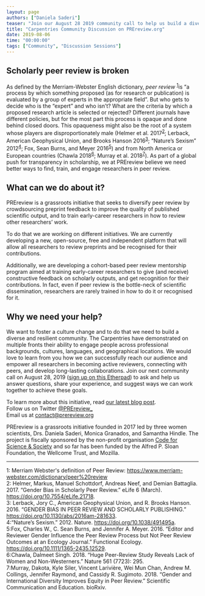 ```yaml
---
layout: page
authors: ["Daniela Saderi"] 
teaser: "Join our August 28 2019 community call to help us build a diverse community of preprint reviewers"
title: "Carpentries Community Discussion on PREreview.org"
date: 2019-08-06 
time: "00:00:00" 
tags: ["Community", "Discussion Sessions"]
---
```

## Scholarly peer review is broken

As defined by the Merriam-Webster English dictionary, _peer review_ <sup>[1](#peerreview)</sup>is “a process by which something proposed (as for research or publication) is evaluated by a group of experts in the appropriate field”. But who gets to decide who is the “expert” and who isn’t? What are the criteria by which a proposed research article is selected or rejected? 
Different journals have different policies, but for the most part this process is opaque and done behind closed doors. This opaqueness might also be the root of a system whose players are disproportionately male (Helmer et al. 2017<sup>[2](#helmer)</sup>; Lerback, American Geophysical Union, and Brooks Hanson 2016<sup>[3](#lerback)</sup>; “Nature’s Sexism” 2012<sup>[4](#nature2012)</sup>; Fox, Sean Burns, and Meyer 2016<sup>[5](#fox)</sup>) and from North America or European countries (Chawla 2018<sup>[6](#chawla)</sup>; Murray et al. 2018<sup>[7](#murray)</sup>). 
As part of a global push for transparency in scholarship, we at PREreview believe we need better ways to find, train, and engage researchers in peer review. 


## What can we do about it? 

PREreview is a grassroots initiative that seeks to diversify peer review by crowdsourcing preprint feedback to improve the quality of published scientific output, and to train early-career researchers in how to review other researchers’ work.

To do that we are working on different initiatives. We are currently developing a new, open-source, free and independent platform that will allow all researchers to review preprints and be recognised for their contributions. 

Additionally, we are developing a cohort-based peer review mentorship program aimed at training early-career researchers to give (and receive) constructive feedback on scholarly outputs, and get recognition for their contributions. In fact, even if peer review is the bottle-neck of scientific dissemination, researchers are rarely trained in how to do it or recognised for it.

## Why we need your help?

We want to foster a culture change and to do that we need to build a diverse and resilient community. The Carpentries have demonstrated on multiple fronts their ability to engage people across professional backgrounds, cultures, languages, and geographical locations. 
We would love to learn from you how we can successfully reach our audience and empower all researchers in becoming active reviewers, connecting with peers, and develop long-lasting collaborations.
Join our next community call on August 28, 2019 ([sign up on this Etherpad](https://pad.carpentries.org/community-discussions)) to ask and help us answer questions, share your experience, and suggest ways we can work together to achieve these goals.

To learn more about this initiative, read [our latest blog post](http://blog.prereview.org/prereview-hello-world/).<br>
Follow us on Twitter [@PREreview_](twitter.com/prereview)<br>
Email us at [contact@prereview.org](mailto:contact@prereview.org)<br>

PREreview is a grassroots initiative founded in 2017 led by three women scientists, Drs. Daniela Saderi, Monica Granados, and Samantha Hindle. The project is fiscally sponsored by the non-profit organisation [Code for Science & Society](https://codeforscience.org/) and so far has been funded by the Alfred P. Sloan Foundation, the Wellcome Trust, and Mozilla.

---
<a name="peerreview">1</a>: Merriam Webster's definition of Peer Review: <https://www.merriam-webster.com/dictionary/peer%20review><br>
<a name="helmer">2</a>: Helmer, Markus, Manuel Schottdorf, Andreas Neef, and Demian Battaglia. 2017. “Gender Bias in Scholarly Peer Review.” eLife 6 (March). <https://doi.org/10.7554/eLife.21718>.<br>
<a name="lerback">3</a>: Lerback, Jory C., American Geophysical Union, and R. Brooks Hanson. 2016. “GENDER BIAS IN PEER REVIEW AND SCHOLARLY PUBLISHING.” <https://doi.org/10.1130/abs/2016am-281633>.<br>
<a name="nature2012">4</a>:“Nature’s Sexism.” 2012. Nature. <https://doi.org/10.1038/491495a>.<br>
<a name="fox">5</a>:Fox, Charles W., C. Sean Burns, and Jennifer A. Meyer. 2016. “Editor and Reviewer Gender Influence the Peer Review Process but Not Peer Review Outcomes at an Ecology Journal.” Functional Ecology. <https://doi.org/10.1111/1365-2435.12529>.<br>
<a name="chawla">6</a>:Chawla, Dalmeet Singh. 2018. “Huge Peer-Review Study Reveals Lack of Women and Non-Westerners.” Nature 561 (7723): 295.<br>
<a name="murray">7</a>:Murray, Dakota, Kyle Siler, Vincent Larivière, Wei Mun Chan, Andrew M. Collings, Jennifer Raymond, and Cassidy R. Sugimoto. 2018. “Gender and International Diversity Improves Equity in Peer Review.” Scientific Communication and Education. bioRxiv.





